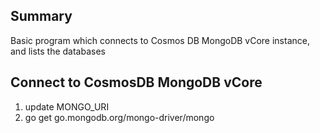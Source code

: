 ## Summary
Basic program which connects to Cosmos DB MongoDB vCore instance, and lists the databases

## Connect to CosmosDB MongoDB vCore
1. update MONGO_URI
2. go get go.mongodb.org/mongo-driver/mongo

